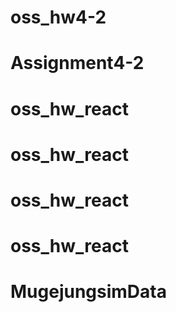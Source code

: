 # oss_hw4-2
# Assignment4-2
# oss_hw_react
# oss_hw_react
# oss_hw_react
# oss_hw_react
# MugejungsimData
